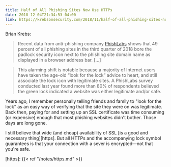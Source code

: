 ```yaml
---
title: Half of All Phishing Sites Now Use HTTPs
date: 2018-12-04T21:34:53-04:00
link: https://krebsonsecurity.com/2018/11/half-of-all-phishing-sites-now-have-the-padlock/
---
```


Brian Krebs:

> Recent data from anti-phishing company [PhishLabs](https://www.phishlabs.com/) shows that 49 percent of all phishing sites in the third quarter of 2018 bore the padlock security icon next to the phishing site domain name as displayed in a browser address bar. [...] 

> This alarming shift is notable because a majority of Internet users have taken the age-old “look for the lock” advice to heart, and still associate the lock icon with legitimate sites. A PhishLabs survey conducted last year found more than 80% of respondents believed the green lock indicated a website was either legitimate and/or safe.

Years ago, I remember personally telling friends and family to "look for the lock" as an easy way of verifying that the site they were on was legitimate. Back then, paying for and setting up an SSL certificate was time consuming (or expensive) enough that most phishing websites didn't bother. Those days are long gone. 

I still believe that wide (and cheap) availability of SSL [is a good and necessary thing][https]. But all HTTPs and the accompanying lock symbol guarantees is that your connection with a sever is encrypted—not that you're safe. 

[https]: {{< ref "/notes/https.md" >}}
